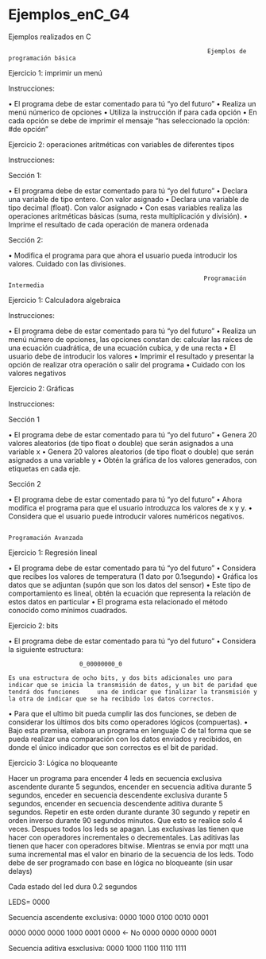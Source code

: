 # Ejemplos_enC_G4
Ejemplos realizados en C

                                                            Ejemplos de programación básica

Ejercicio 1: imprimir un menú

Instrucciones:

•	El programa debe de estar comentado para tú “yo del futuro”
•	Realiza un menú númerico de opciones
•	Utiliza la instrucción if para cada opción
•	En cada opción se debe de imprimir el mensaje “has seleccionado la opción: #de opción”


Ejercicio 2: operaciones aritméticas con variables de diferentes tipos

Instrucciones:
	
Sección 1:

•	El programa debe de estar comentado para tú “yo del futuro”
•	Declara una variable de tipo entero. Con valor asignado
•	Declara una variable de tipo decimal (float). Con valor asignado
•	Con esas variables realiza las operaciones aritméticas básicas (suma, resta multiplicación y división).
•	Imprime el resultado de cada operación de manera ordenada

Sección 2:

•	Modifica el programa para que ahora el usuario pueda introducir los valores. Cuidado con las divisiones.

                                                           Programación Intermedia

Ejercicio 1: Calculadora algebraica

Instrucciones:

•	El programa debe de estar comentado para tú “yo del futuro”
•	Realiza un menú número de opciones, las opciones constan de: calcular las raíces de una ecuación cuadrática, de una ecuación cubica, y de una recta
•	El usuario debe de introducir los valores
•	Imprimir el resultado y presentar la opción de realizar otra operación o salir del programa
•	Cuidado con los valores negativos

Ejercicio 2: Gráficas

Instrucciones:

Sección 1

•	El programa debe de estar comentado para tú “yo del futuro”
•	Genera 20 valores aleatorios (de tipo float o double) que serán asignados a una variable x
•	Genera 20 valores aleatorios (de tipo float o double) que serán asignados a una variable y
•	Obtén la gráfica de los valores generados, con etiquetas en cada eje.

Sección 2

•	El programa debe de estar comentado para tú “yo del futuro”
•	Ahora modifica el programa para que el usuario introduzca los valores de x y y.
•	Considera que el usuario puede introducir valores numéricos negativos.

                                                                Programación Avanzada

Ejercicio 1: Regresión lineal

•	El programa debe de estar comentado para tú “yo del futuro”
•	Considera que recibes los valores de temperatura (1 dato por 0.1segundo)
•	Gráfica los datos que se adjuntan (supón que son los datos del sensor)
•	Este tipo de comportamiento es lineal, obtén la ecuación que representa la relación de estos datos en particular
•	El programa esta relacionado el método conocido como mínimos cuadrados.


Ejercicio 2: bits

•	El programa debe de estar comentado para tú “yo del futuro”
•	Considera la siguiente estructura:

						0_00000000_0

	Es una estructura de ocho bits, y dos bits adicionales uno para indicar que se inicia la transmisión de datos, y un bit de paridad que tendrá dos funciones 	una de indicar que finalizar la transmisión y la otra de indicar que se ha recibido los datos correctos.

•	Para que el ultimo bit pueda cumplir las dos funciones, se deben de considerar los últimos dos bits como operadores lógicos (compuertas).
•	Bajo esta premisa, elabora un programa en lenguaje C de tal forma que se pueda realizar una comparación con los datos enviados y recibidos, en donde el único indicador que son correctos es el bit de paridad.

Ejercicio 3: Lógica no bloqueante

Hacer un programa para encender 4 leds en secuencia exclusiva ascendente durante 5 segundos, encender en secuencia aditiva durante 5 segundos, enceder en secuencia descendente exclusiva durante 5 segundos, encender en secuencia descendente aditiva durante 5 segundos. Repetir en este orden durante durante 30 segundo y repetir en orden inverso durante 90 segundos minutos. Que esto se realice solo 4 veces. Despues todos los leds se apagan. Las exclusivas las tienen que hacer con operadores incrementales o decrementales. Las aditivas las tienen que hacer con operadores bitwise. Mientras se envia por mqtt una suma incremental mas el valor en binario de la secuencia de los leds. Todo debe de ser programado con base en lógica no bloqueante (sin usar delays)

Cada estado del led dura 0.2 segundos

LEDS= 0000

Secuencia ascendente exclusiva:
0000
1000
0100
0010
0001

0000 0000
0000 1000
0001 0000 <- No
0000 0000
0000 0001

Secuencia aditiva esxclusiva:
0000
1000
1100
1110
1111





